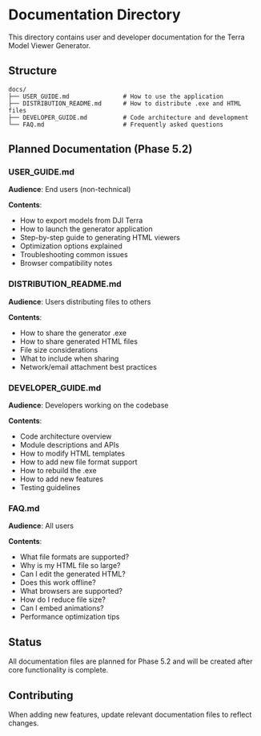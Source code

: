 # Documentation Directory

This directory contains user and developer documentation for the Terra Model Viewer Generator.

## Structure

```
docs/
├── USER_GUIDE.md               # How to use the application
├── DISTRIBUTION_README.md      # How to distribute .exe and HTML files
├── DEVELOPER_GUIDE.md          # Code architecture and development
└── FAQ.md                      # Frequently asked questions
```

## Planned Documentation (Phase 5.2)

### USER_GUIDE.md
**Audience**: End users (non-technical)

**Contents**:
- How to export models from DJI Terra
- How to launch the generator application
- Step-by-step guide to generating HTML viewers
- Optimization options explained
- Troubleshooting common issues
- Browser compatibility notes

### DISTRIBUTION_README.md
**Audience**: Users distributing files to others

**Contents**:
- How to share the generator .exe
- How to share generated HTML files
- File size considerations
- What to include when sharing
- Network/email attachment best practices

### DEVELOPER_GUIDE.md
**Audience**: Developers working on the codebase

**Contents**:
- Code architecture overview
- Module descriptions and APIs
- How to modify HTML templates
- How to add new file format support
- How to rebuild the .exe
- How to add new features
- Testing guidelines

### FAQ.md
**Audience**: All users

**Contents**:
- What file formats are supported?
- Why is my HTML file so large?
- Can I edit the generated HTML?
- Does this work offline?
- What browsers are supported?
- How do I reduce file size?
- Can I embed animations?
- Performance optimization tips

## Status

All documentation files are planned for Phase 5.2 and will be created after core functionality is complete.

## Contributing

When adding new features, update relevant documentation files to reflect changes.
